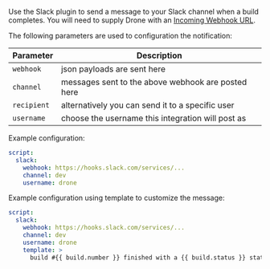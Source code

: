 Use the Slack plugin to send a message to your Slack channel when a build completes. You will need to supply Drone with an [Incoming Webhook URL](https://my.slack.com/services/new/incoming-webhook).

The following parameters are used to configuration the notification:

Parameter     | Description
--------------|----------------------------
`webhook`     | json payloads are sent here
`channel`     | messages sent to the above webhook are posted here
`recipient`   | alternatively you can send it to a specific user
`username`    | choose the username this integration will post as

Example configuration:

```yaml
script:
  slack:
    webhook: https://hooks.slack.com/services/...
    channel: dev
    username: drone
```

Example configuration using template to customize the message:

```yaml
script:
  slack:
    webhook: https://hooks.slack.com/services/...
    channel: dev
    username: drone
    template: >
      build #{{ build.number }} finished with a {{ build.status }} status
```
